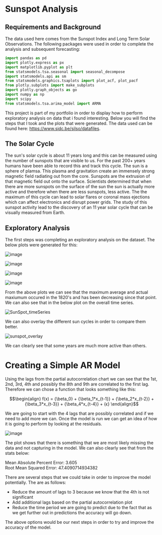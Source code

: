 # Sunspot Analysis

## Requirements and Background

The data used here comes from the Sunspot Index and Long Term Solar Observations. The following packages were used in order to complete the analysis and subsequent forecasting:

```python
import pandas as pd
import plotly.express as px
import matplotlib.pyplot as plt
from statsmodels.tsa.seasonal import seasonal_decompose
import statsmodels.api as sm
from statsmodels.graphics.tsaplots import plot_acf, plot_pacf
from plotly.subplots import make_subplots
import plotly.graph_objects as go
import numpy as np
import scipy
from statsmodels.tsa.arima_model import ARMA
```

This project is part of my portfolio in order to display how to perform exploratory analysis on data that i found interesting. Below you will find the steps that I took and the plots that were generated. The data used can be found here: https://www.sidc.be/silso/datafiles.

## The Solar Cycle

The sun's solar cycle is about 11 years long and this can be measured using the number of sunspots that are visible to us. For the past 200+ years humans have been able to record this and track this cycle. The sun is a sphere of plamsa. This plasma and gravitation create an immensely strong magnetic field radiating out from the core. Sunspots are the extrusion of that magnetic field out onto the surface. Scientists determined that when there are more sunspots on the surface of the sun the sun is actually more active and therefore when there are less sunspots, less active. The the maximum of this cycle can lead to solar flares or coronal mass ejections which can affect electronics and disrupt power grids. The study of this sunspot activity lead to the discovery of an 11 year solar cycle that can be visually measured from Earth.

## Exploratory Analysis

The first steps was completing an exploratory analysis on the dataset. The below plots were generated for this: <br>

![image](https://user-images.githubusercontent.com/95090904/219228284-fb869885-f12e-45d2-9ad2-8ad0e84a044a.png)

![image](https://user-images.githubusercontent.com/95090904/219228362-45232bb4-aaef-4bd4-9b43-bf5dac65f527.png)

![image](https://user-images.githubusercontent.com/95090904/219228423-989d636a-5fec-4a8c-948d-f46742093b8c.png)

![image](https://user-images.githubusercontent.com/95090904/219228462-7906e31a-9710-4919-b8f0-1a4099b1dd3b.png)

From the above plots we can see that the maximum average and actual maxiumum occured in the 1820's and has been decreasing since that point. We can also see that in the below plot on the overall time series.

![SunSpot_timeSeries](https://user-images.githubusercontent.com/95090904/219223978-b8318058-8264-4b96-9cc5-323f8d2f29cb.png)

We can also overlay the different sun cycles in order to compare them better.

![sunspot_overlay](https://user-images.githubusercontent.com/95090904/219224208-cec0054d-3ad9-4fa1-abb0-43faa0145972.png)

We can clearly see that some years are much more active than others. 

# Creating a Simple AR Model

Using the lags from the partial autocorrelation chart we can see that the 1st, 2nd, 3rd, 4th and possibly the 8th and 9th are correlated to the first lag. Therefore we can chose a function that looks something like this:

```math
\begin{align} f(x) = {\beta_0} + {\beta_1*x_{t-1}} + {\beta_2*x_{t-2}} + {\beta_3*x_{t-3}} + {\beta_4*x_{t-4}} + {ϵ} \end{align}
```

We are going to start with the 4 lags that are possibly correlated and if we need to add more we can. Once the model is run we can get an idea of how it is going to perform by looking at the residuals.

![image](https://user-images.githubusercontent.com/95090904/219230501-51e6f6ee-5379-459a-a24e-053028252e79.png)

The plot shows that there is something that we are most likely missing the data and not capturing in the model. We can also clearly see that from the stats below:

Mean Absolute Percent Error: 3.605 <br>
Root Mean Squared Error: 47.4090714934382

There are several steps that we could take in order to improve the model potentially. The are as follows:

- Reduce the amount of lags to 3 because we know that the 4th is not significant
- Add additional lags based on the partial autocorrelation plot
- Reduce the time period we are going to predict due to the fact that as we get further out in predictions the accuracy will go down.

The above options would be our next steps in order to try and improve the accuracy of the model. 
